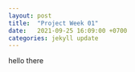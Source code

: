 ```yaml
---
layout: post
title:  "Project Week 01"
date:   2021-09-25 16:09:00 +0700
categories: jekyll update
---
```


hello there